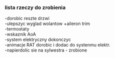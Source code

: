 ### lista rzeczy do zrobienia ###

-dorobic reszte drzwi<br>
-ulepszyc wyglad wolantow +aileron trim<br>
-termostaty<br>
-wskaznik AoA<br>
-system elektryczny dokonczyc<br>
-animacje RAT dorobic i dodac do systenmu elektr.<br>
-napierdolic sie na sylwestra - zrobione<br>